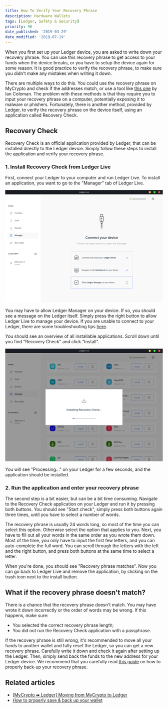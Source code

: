 ```yaml
---
title: How To Verify Your Recovery Phrase
description: Hardware Wallets
tags: [Ledger, Safety & Security]
priority: 90
date_published: '2019-03-29'
date_modified: '2019-07-19'
---
```


When you first set up your Ledger device, you are asked to write down your recovery phrase. You can use this recovery phrase to get access to your funds when the device breaks, or you have to setup the device again for some reason. It is good practice to verify the recovery phrase, to make sure you didn't make any mistakes when writing it down.

There are multiple ways to do this. You could use the recovery phrase on MyCrypto and check if the addresses match, or use a tool like [this one](https://iancoleman.io/bip39/) by Ian Coleman. The problem with these methods is that they require you to input your recovery phrase on a computer, potentially exposing it to malware or phishers. Fortunately, there is another method, provided by Ledger, to verify the recovery phrase on the device itself, using an application called Recovery Check.

## Recovery Check

Recovery Check is an official application provided by Ledger, that can be installed directly to the Ledger device. Simply follow these steps to install the application and verify your recovery phrase.

### 1. Install Recovery Check from Ledger Live

First, connect your Ledger to your computer and run Ledger Live. To install an application, you want to go to the "Manager" tab of Ledger Live.

![Ledger Live Manager section](../../../assets/how-to/hardware-wallets/ledger/how-to-verify-your-recovery-phrase/allow-ledger-manager.png)

You may have to allow Ledger Manager on your device. If so, you should see a message on the Ledger itself. Simply press the right button to allow Ledger Live to manage your device. If you are unable to connect to your Ledger, there are some troubleshooting tips [here](/troubleshooting/accessing-wallet/ledger-hardware-wallet-unable-to-connect-on-mycrypto).

You should see an overview of all installable applications. Scroll down until you find "Recovery Check" and click "Install".

![Installing Recovery Check](../../../assets/how-to/hardware-wallets/ledger/how-to-verify-your-recovery-phrase/installing-recovery-check.png)

You will see "Processing..." on your Ledger for a few seconds, and the application should be installed.

### 2. Run the application and enter your recovery phrase

The second step is a bit easier, but can be a bit time consuming. Navigate to the Recovery Check application on your Ledger and run it by pressing both buttons. You should see "Start check", simply press both buttons again three times, until you have to select a number of words.

The recovery phrase is usually 24 words long, so most of the time you can select this option. Otherwise select the option that applies to you. Next, you have to fill out all your words in the same order as you wrote them down. Most of the time, you only have to input the first few letters, and you can auto-complete the full word. You can scroll through the letters with the left and the right button, and press both buttons at the same time to select a letter.

When you're done, you should see "Recovery phrase matches". Now you can go back to Ledger Live and remove the application, by clicking on the trash icon next to the install button.

## What if the recovery phrase doesn't match?

There is a chance that the recovery phrase doesn't match. You may have wrote it down incorrectly or the order of words may be wrong. If this happens, make sure:

* You selected the correct recovery phrase length;
* You did not run the Recovery Check application with a passphrase.

If the recovery phrase is still wrong, it's recommended to move all your funds to another wallet and fully reset the Ledger, so you can get a new recovery phrase. Carefully write it down and check it again after setting up the Ledger. Then, simply send back the funds to the new address for your Ledger device. We recommend that you carefully read [this guide](/how-to/backup-restore/how-to-save-back-up-your-wallet) on how to properly back-up your recovery phrase.

## Related articles

* [[MyCrypto ➡ Ledger] Moving from MyCrypto to Ledger](/how-to/migrating/moving-from-mycrypto-to-ledger)
* [How to properly save & back up your wallet](/how-to/backup-restore/how-to-save-back-up-your-wallet)
